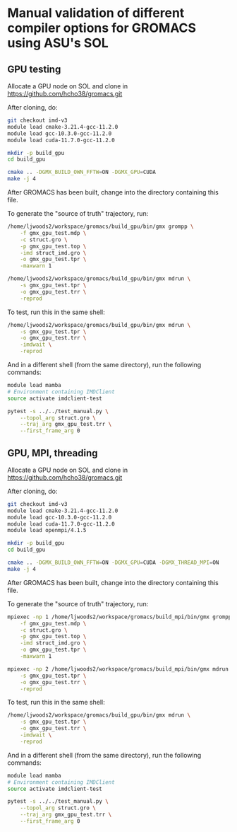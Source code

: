 # Manual validation of different compiler options for GROMACS using ASU's SOL

## GPU testing
Allocate a GPU node on SOL and clone in https://github.com/hcho38/gromacs.git

After cloning, do:
```bash
git checkout imd-v3
module load cmake-3.21.4-gcc-11.2.0
module load gcc-10.3.0-gcc-11.2.0
module load cuda-11.7.0-gcc-11.2.0

mkdir -p build_gpu
cd build_gpu

cmake .. -DGMX_BUILD_OWN_FFTW=ON -DGMX_GPU=CUDA
make -j 4
```

After GROMACS has been built, change into the directory containing this file.

To generate the "source of truth" trajectory, run:
```bash
/home/ljwoods2/workspace/gromacs/build_gpu/bin/gmx grompp \
    -f gmx_gpu_test.mdp \
    -c struct.gro \
    -p gmx_gpu_test.top \
    -imd struct_imd.gro \
    -o gmx_gpu_test.tpr \
    -maxwarn 1

/home/ljwoods2/workspace/gromacs/build_gpu/bin/gmx mdrun \
    -s gmx_gpu_test.tpr \
    -o gmx_gpu_test.trr \
    -reprod
```

To test, run this in the same shell:
```bash
/home/ljwoods2/workspace/gromacs/build_gpu/bin/gmx mdrun \
    -s gmx_gpu_test.tpr \
    -o gmx_gpu_test.trr \
    -imdwait \
    -reprod
```

And in a different shell (from the same directory), run the following commands:

```bash
module load mamba
# Environment containing IMDClient
source activate imdclient-test

pytest -s ../../test_manual.py \
    --topol_arg struct.gro \
    --traj_arg gmx_gpu_test.trr \
    --first_frame_arg 0
```


## GPU, MPI, threading

Allocate a GPU node on SOL and clone in https://github.com/hcho38/gromacs.git

After cloning, do:
```bash
git checkout imd-v3
module load cmake-3.21.4-gcc-11.2.0
module load gcc-10.3.0-gcc-11.2.0
module load cuda-11.7.0-gcc-11.2.0
module load openmpi/4.1.5

mkdir -p build_gpu
cd build_gpu

cmake .. -DGMX_BUILD_OWN_FFTW=ON -DGMX_GPU=CUDA -DGMX_THREAD_MPI=ON
make -j 4
```

After GROMACS has been built, change into the directory containing this file.

To generate the "source of truth" trajectory, run:
```bash
mpiexec -np 1 /home/ljwoods2/workspace/gromacs/build_mpi/bin/gmx grompp \
    -f gmx_gpu_test.mdp \
    -c struct.gro \
    -p gmx_gpu_test.top \
    -imd struct_imd.gro \
    -o gmx_gpu_test.tpr \
    -maxwarn 1

mpiexec -np 2 /home/ljwoods2/workspace/gromacs/build_mpi/bin/gmx mdrun \
    -s gmx_gpu_test.tpr \
    -o gmx_gpu_test.trr \
    -reprod
```

To test, run this in the same shell:
```bash
/home/ljwoods2/workspace/gromacs/build_gpu/bin/gmx mdrun \
    -s gmx_gpu_test.tpr \
    -o gmx_gpu_test.trr \
    -imdwait \
    -reprod
```

And in a different shell (from the same directory), run the following commands:

```bash
module load mamba
# Environment containing IMDClient
source activate imdclient-test

pytest -s ../../test_manual.py \
    --topol_arg struct.gro \
    --traj_arg gmx_gpu_test.trr \
    --first_frame_arg 0
```


